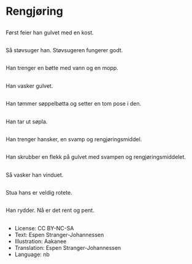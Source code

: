 # Rengjøring

##
Først feier han gulvet med en kost.

##
Så støvsuger han. Støvsugeren fungerer godt.

##
Han trenger en bøtte med vann og en mopp.

##
Han vasker gulvet.

##
Han tømmer søppelbøtta og setter en tom pose i den.

##
Han tar ut søpla.

##
Han trenger hansker, en svamp og rengjøringsmiddel.

##
Han skrubber en flekk på gulvet med svampen og rengjøringsmiddelet.

##
Så vasker han vinduet.

##
Stua hans er veldig rotete.

##
Han rydder. Nå er det rent og pent.

##
* License: CC BY-NC-SA
* Text: Espen Stranger-Johannessen
* Illustration: Aakanee
* Translation: Espen Stranger-Johannessen
* Language: nb
